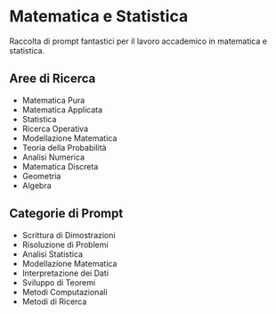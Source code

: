 # Matematica e Statistica

Raccolta di prompt fantastici per il lavoro accademico in matematica e statistica.

## Aree di Ricerca
- Matematica Pura
- Matematica Applicata
- Statistica
- Ricerca Operativa
- Modellazione Matematica
- Teoria della Probabilità
- Analisi Numerica
- Matematica Discreta
- Geometria
- Algebra

## Categorie di Prompt
- Scrittura di Dimostrazioni
- Risoluzione di Problemi
- Analisi Statistica
- Modellazione Matematica
- Interpretazione dei Dati
- Sviluppo di Teoremi
- Metodi Computazionali
- Metodi di Ricerca